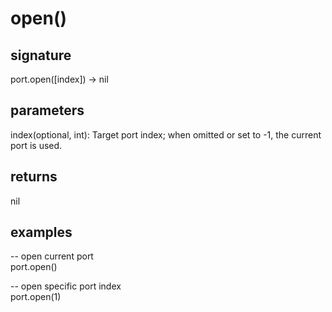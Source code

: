 # open()

## signature

port.open([index]) -> nil

## parameters

index(optional, int): Target port index; when omitted or set to -1, the current port is used.

## returns

nil

## examples

-- open current port  
port.open()

-- open specific port index  
port.open(1)
